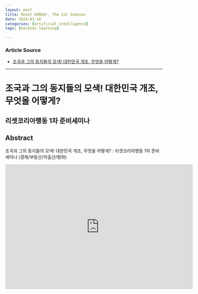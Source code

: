 ```yaml
---
layout: post
title: Reset KOREA!, The 1st Seminar
date: 2024-01-16
categories: [artificial intelligence]
tags: [machine learning]

---
```


### Article Source

* [조국과 그의 동지들의 모색! 대한민국 개조, 무엇을 어떻게?](https://www.youtube.com/watch?v=SejAYGSL_ok)

---

# 조국과 그의 동지들의 모색! 대한민국 개조, 무엇을 어떻게? 
## 리셋코리아행동 1차 준비세미나 


## Abstract

조국과 그의 동지들의 모색! 대한민국 개조, 무엇을 어떻게? : 리셋코리아행동 1차 준비세미나 (경제/부동산/저출산/평화)

<iframe width="600" height="400" src="https://www.youtube.com/embed/SejAYGSL_ok?si=wQJek5tyyKT7oFJP" title="YouTube video player" frameborder="0" allow="accelerometer; autoplay; clipboard-write; encrypted-media; gyroscope; picture-in-picture; web-share" allowfullscreen></iframe>